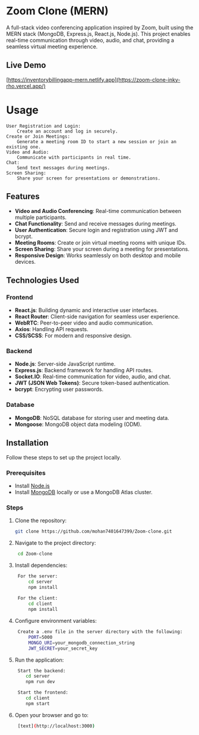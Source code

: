 # Zoom Clone (MERN)

A full-stack video conferencing application inspired by Zoom, built using the MERN stack (MongoDB, Express.js, React.js, Node.js). This project enables real-time communication through video, audio, and chat, providing a seamless virtual meeting experience.

## Live Demo

   [https://inventorybillingapp-mern.netlify.app](https://zoom-clone-inky-rho.vercel.app/)

# Usage

    User Registration and Login:
        Create an account and log in securely.
    Create or Join Meetings:
        Generate a meeting room ID to start a new session or join an existing one.
    Video and Audio:
        Communicate with participants in real time.
    Chat:
        Send text messages during meetings.
    Screen Sharing:
        Share your screen for presentations or demonstrations.

## Features

- **Video and Audio Conferencing**: Real-time communication between multiple participants.
- **Chat Functionality**: Send and receive messages during meetings.
- **User Authentication**: Secure login and registration using JWT and bcrypt.
- **Meeting Rooms**: Create or join virtual meeting rooms with unique IDs.
- **Screen Sharing**: Share your screen during a meeting for presentations.
- **Responsive Design**: Works seamlessly on both desktop and mobile devices.

## Technologies Used

### Frontend
- **React.js**: Building dynamic and interactive user interfaces.
- **React Router**: Client-side navigation for seamless user experience.
- **WebRTC**: Peer-to-peer video and audio communication.
- **Axios**: Handling API requests.
- **CSS/SCSS**: For modern and responsive design.

### Backend
- **Node.js**: Server-side JavaScript runtime.
- **Express.js**: Backend framework for handling API routes.
- **Socket.IO**: Real-time communication for video, audio, and chat.
- **JWT (JSON Web Tokens)**: Secure token-based authentication.
- **bcrypt**: Encrypting user passwords.

### Database
- **MongoDB**: NoSQL database for storing user and meeting data.
- **Mongoose**: MongoDB object data modeling (ODM).

## Installation

Follow these steps to set up the project locally.

### Prerequisites
- Install [Node.js](https://nodejs.org/)
- Install [MongoDB](https://www.mongodb.com/try/download/community) locally or use a MongoDB Atlas cluster.

### Steps

1. Clone the repository:
   ```bash
   git clone https://github.com/mohan7401647399/Zoom-clone.git

2. Navigate to the project directory:
   ```bash
    cd Zoom-clone

3. Install dependencies:
   ```bash
    For the server:
        cd server
        npm install
    
    For the client:
        cd client
        npm install

4. Configure environment variables:
   ```bash
    Create a .env file in the server directory with the following:
        PORT=5000
        MONGO_URI=your_mongodb_connection_string
        JWT_SECRET=your_secret_key

6. Run the application:
   ```bash
    Start the backend:
       cd server
       npm run dev

    Start the frontend:
       cd client
       npm start

7. Open your browser and go to:
   ```bash
    [text](http://localhost:3000)
